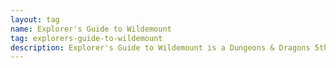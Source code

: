 ```yaml
---
layout: tag
name: Explorer's Guide to Wildemount
tag: explorers-guide-to-wildemount
description: Explorer's Guide to Wildemount is a Dungeons & Dragons 5th edition sourcebook that details the continent of Wildemount from the Critical Role campaign setting, offering new lore, character options, and adventures.
---
```


